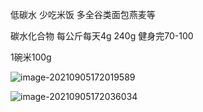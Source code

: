 低碳水 少吃米饭 多全谷类面包燕麦等



碳水化合物 每公斤每天4g 240g 健身完70-100

1碗米100g

![image-20210905172019589](C:\Users\1\AppData\Roaming\Typora\typora-user-images\image-20210905172019589.png)

![image-20210905172036034](C:\Users\1\AppData\Roaming\Typora\typora-user-images\image-20210905172036034.png)